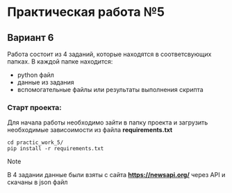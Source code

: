 # Практическая работа №5
## Вариант 6

Работа состоит из 4 заданий, которые находятся в соответсвующих папках. В каждой папке находится:
- python файл
- данные из задания
- вспомогательные файлы или результаты выполнения скрипта

### Старт проекта:
Для начала работы необходимо зайти в папку проекта и загрузить необходимые зависоимости из файла **requirements.txt**
```
cd practic_work_5/
pip install -r requirements.txt
```
>[!note] 
> В 4 задании данные были взяты с сайта **https://newsapi.org/** через API и скачаны в json файл